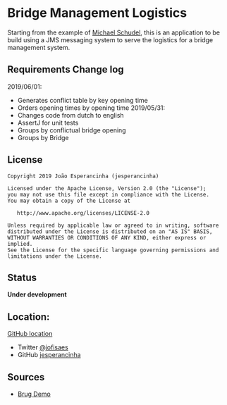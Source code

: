 # Bridge Management Logistics

Starting from the example of [Michael Schudel](https://github.com/MichelSchudel), this is an application to be build using a JMS messaging system to serve the logistics for a bridge management system.

## Requirements Change log

2019/06/01:
- Generates conflict table by key opening time
- Orders opening times by opening time
2019/05/31:
- Changes code from dutch to english
- AssertJ for unit tests
- Groups by conflictual bridge opening
- Groups by Bridge

## License

```
Copyright 2019 João Esperancinha (jesperancinha)

Licensed under the Apache License, Version 2.0 (the "License");
you may not use this file except in compliance with the License.
You may obtain a copy of the License at

   http://www.apache.org/licenses/LICENSE-2.0

Unless required by applicable law or agreed to in writing, software
distributed under the License is distributed on an "AS IS" BASIS,
WITHOUT WARRANTIES OR CONDITIONS OF ANY KIND, either express or implied.
See the License for the specific language governing permissions and
limitations under the License.
```

## Status

**Under development**

## Location:

[GitHub location](https://github.com/jesperancinha/mancalaje)

*   Twitter [@jofisaes](https://twitter.com/jofisaes)
*   GitHub [jesperancinha](https://github.com/jesperancinha)

## Sources

* [Brug Demo](https://github.com/MichelSchudel/brugdemo)
